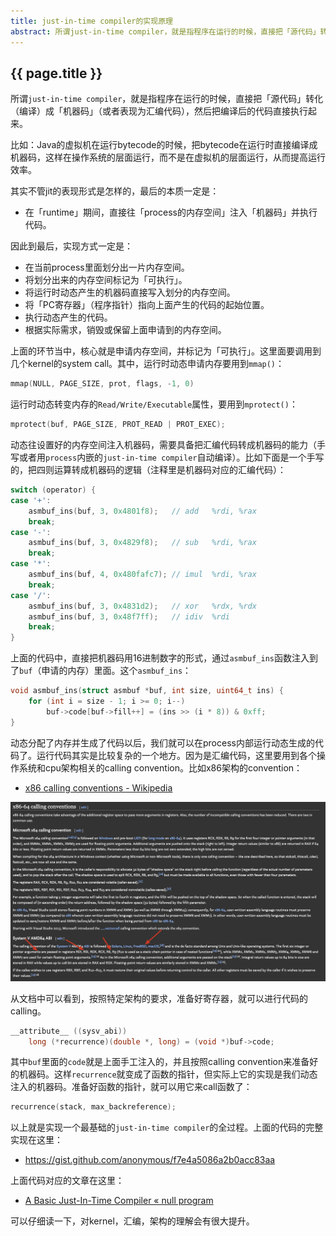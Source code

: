 ```yaml
---
title: just-in-time compiler的实现原理
abstract: 所谓just-in-time compiler，就是指程序在运行的时候，直接把「源代码」转化（编译）成「机器码」（或者表现为汇编代码），然后把编译后的代码直接执行起来。
---
```


## {{ page.title }}

所谓`just-in-time compiler`，就是指程序在运行的时候，直接把「源代码」转化（编译）成「机器码」（或者表现为汇编代码），然后把编译后的代码直接执行起来。

比如：Java的虚拟机在运行bytecode的时候，把bytecode在运行时直接编译成机器码，这样在操作系统的层面运行，而不是在虚拟机的层面运行，从而提高运行效率。

其实不管jit的表现形式是怎样的，最后的本质一定是：

* 在「runtime」期间，直接往「process的内存空间」注入「机器码」并执行代码。

因此到最后，实现方式一定是：

- 在当前process里面划分出一片内存空间。
- 将划分出来的内存空间标记为「可执行」。
- 将运行时动态产生的机器码直接写入划分的内存空间。
- 将「PC寄存器」（程序指针）指向上面产生的代码的起始位置。
- 执行动态产生的代码。
- 根据实际需求，销毁或保留上面申请到的内存空间。

上面的环节当中，核心就是申请内存空间，并标记为「可执行」。这里面要调用到几个kernel的system call。其中，运行时动态申请内存要用到`mmap()`：

```c
mmap(NULL, PAGE_SIZE, prot, flags, -1, 0)
```

运行时动态转变内存的`Read/Write/Executable`属性，要用到`mprotect()`：

```c
mprotect(buf, PAGE_SIZE, PROT_READ | PROT_EXEC);
```

动态往设置好的内存空间注入机器码，需要具备把汇编代码转成机器码的能力（手写或者用`process`内嵌的`just-in-time compiler`自动编译）。比如下面是一个手写的，把四则运算转成机器码的逻辑（注释里是机器码对应的汇编代码）：

```c
switch (operator) {
case '+':
    asmbuf_ins(buf, 3, 0x4801f8);   // add   %rdi, %rax
    break;
case '-':
    asmbuf_ins(buf, 3, 0x4829f8);   // sub   %rdi, %rax
    break;
case '*':
    asmbuf_ins(buf, 4, 0x480fafc7); // imul  %rdi, %rax
    break;
case '/':
    asmbuf_ins(buf, 3, 0x4831d2);   // xor   %rdx, %rdx
    asmbuf_ins(buf, 3, 0x48f7ff);   // idiv  %rdi
    break;
}
```

上面的代码中，直接把机器码用16进制数字的形式，通过`asmbuf_ins`函数注入到了`buf`（申请的内存）里面。这个`asmbuf_ins`：

```c
void asmbuf_ins(struct asmbuf *buf, int size, uint64_t ins) {
    for (int i = size - 1; i >= 0; i--)
        buf->code[buf->fill++] = (ins >> (i * 8)) & 0xff;
}
```

动态分配了内存并生成了代码以后，我们就可以在process内部运行动态生成的代码了。运行代码其实是比较复杂的一个地方。因为是汇编代码，这里要用到各个操作系统和cpu架构相关的calling convention。比如x86架构的convention：

* [x86 calling conventions - Wikipedia](https://en.wikipedia.org/wiki/X86_calling_conventions#x86-64_calling_conventions)

![](https://raw.githubusercontent.com/liweinan/blogpic2019/master/data/apr02/3EC354F6-2C66-48BE-9794-1B34B87B1A1E.png)

从文档中可以看到，按照特定架构的要求，准备好寄存器，就可以进行代码的calling。

```c
__attribute__ ((sysv_abi))
    long (*recurrence)(double *, long) = (void *)buf->code;
```

其中`buf`里面的`code`就是上面手工注入的，并且按照calling convention来准备好的机器码。这样`recurrence`就变成了函数的指针，但实际上它的实现是我们动态注入的机器码。准备好函数的指针，就可以用它来call函数了：

```c
recurrence(stack, max_backreference);
```

以上就是实现一个最基础的`just-in-time compiler`的全过程。上面的代码的完整实现在这里：

* https://gist.github.com/anonymous/f7e4a5086a2b0acc83aa

上面代码对应的文章在这里：

* [A Basic Just-In-Time Compiler « null program](https://nullprogram.com/blog/2015/03/19/)

可以仔细读一下，对kernel，汇编，架构的理解会有很大提升。



